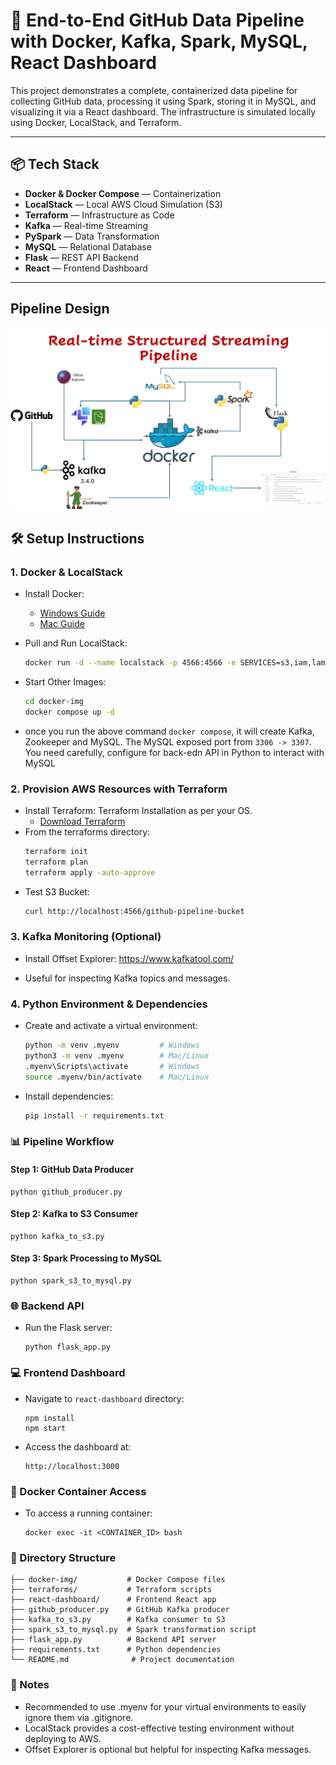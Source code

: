# 🚀 End-to-End GitHub Data Pipeline with Docker, Kafka, Spark, MySQL, React Dashboard

This project demonstrates a complete, containerized data pipeline for collecting GitHub data, processing it using Spark, storing it in MySQL, and visualizing it via a React dashboard. The infrastructure is simulated locally using Docker, LocalStack, and Terraform.

---

## 📦 **Tech Stack**

- **Docker & Docker Compose** — Containerization
- **LocalStack** — Local AWS Cloud Simulation (S3)
- **Terraform** — Infrastructure as Code
- **Kafka** — Real-time Streaming
- **PySpark** — Data Transformation
- **MySQL** — Relational Database
- **Flask** — REST API Backend
- **React** — Frontend Dashboard

---

## Pipeline Design

![spark-streaming-](./images/project-logo.png)


## 🛠️ **Setup Instructions**

### 1. **Docker & LocalStack**

- Install Docker:
  - [Windows Guide](https://docs.docker.com/desktop/setup/install/windows-install/)
  - [Mac Guide](https://docs.docker.com/desktop/setup/install/mac-install/)

- Pull and Run LocalStack:
  ```bash
  docker run -d --name localstack -p 4566:4566 -e SERVICES=s3,iam,lambda -e DEFAULT_REGION=us-east-1 -e HOSTNAME_EXTERNAL=localhost localstack/localstack
  ```
- Start Other Images:
    ```bash 
    cd docker-img
    docker compose up -d
    ```
- once you run the above command `docker compose`, it will create Kafka, Zookeeper and MySQL. The MySQL exposed port from `3306 -> 3307`. You need carefully, configure for back-edn API in Python to interact with MySQL 

### 2. Provision AWS Resources with Terraform

- Install Terraform: Terraform Installation as per your OS.
    - [Download Terraform](https://developer.hashicorp.com/terraform/install)
- From the terraforms directory:
    ```bash
    terraform init
    terraform plan
    terraform apply -auto-approve
    ```
- Test S3 Bucket:
    ```bash
    curl http://localhost:4566/github-pipeline-bucket   
    ```
### 3. Kafka Monitoring (Optional)

- Install Offset Explorer: https://www.kafkatool.com/

- Useful for inspecting Kafka topics and messages.

### 4. Python Environment & Dependencies

- Create and activate a virtual environment:
    ```bash
    python -m venv .myenv         # Windows
    python3 -m venv .myenv        # Mac/Linux
    .myenv\Scripts\activate       # Windows
    source .myenv/bin/activate    # Mac/Linux
    ```
- Install dependencies:
    ```bash
    pip install -r requirements.txt
    ```
    
### 📊 Pipeline Workflow

#### Step 1: GitHub Data Producer
    
    python github_producer.py

#### Step 2: Kafka to S3 Consumer

    python kafka_to_s3.py

#### Step 3: Spark Processing to MySQL

    python spark_s3_to_mysql.py

### 🌐 Backend API
- Run the Flask server:
    
    ``` 
    python flask_app.py
    ```
### 💻 Frontend Dashboard
- Navigate to `react-dashboard` directory:
    ```
    npm install
    npm start
    ```
- Access the dashboard at:
    ``` 
    http://localhost:3000
    ```
### 🐳 Docker Container Access
- To access a running container:
    ```
    docker exec -it <CONTAINER_ID> bash
    ```
### 📂 Directory Structure

    ├── docker-img/           # Docker Compose files
    ├── terraforms/           # Terraform scripts
    ├── react-dashboard/      # Frontend React app
    ├── github_producer.py    # GitHub Kafka producer
    ├── kafka_to_s3.py        # Kafka consumer to S3
    ├── spark_s3_to_mysql.py  # Spark transformation script
    ├── flask_app.py          # Backend API server
    ├── requirements.txt      # Python dependencies
    └── README.md              # Project documentation

### 📣 Notes
- Recommended to use .myenv for your virtual environments to easily ignore them via .gitignore.
- LocalStack provides a cost-effective testing environment without deploying to AWS.
- Offset Explorer is optional but helpful for inspecting Kafka messages.
